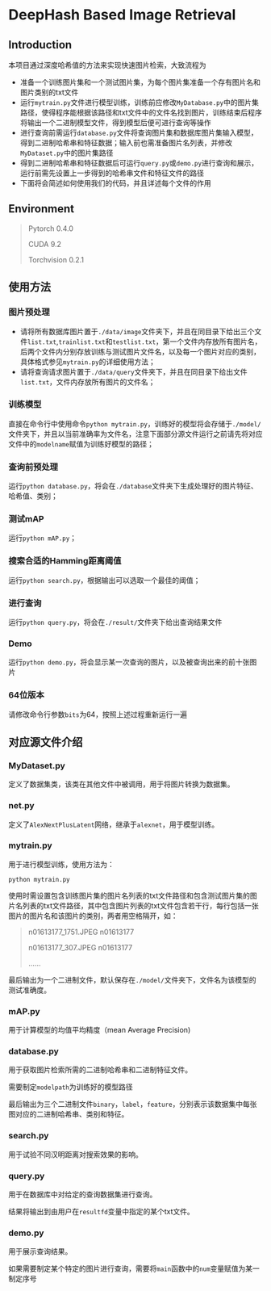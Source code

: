 # DeepHash Based Image Retrieval

## Introduction

本项目通过深度哈希值的方法来实现快速图片检索，大致流程为

- 准备一个训练图片集和一个测试图片集，为每个图片集准备一个存有图片名和图片类别的txt文件
- 运行``mytrain.py``文件进行模型训练，训练前应修改``MyDatabase.py``中的图片集路径，使得程序能根据该路径和txt文件中的文件名找到图片，训练结束后程序将输出一个二进制模型文件，得到模型后便可进行查询等操作
- 进行查询前需运行``database.py``文件将查询图片集和数据库图片集输入模型，得到二进制哈希串和特征数据；输入前也需准备图片名列表，并修改``MyDataset.py``中的图片集路径
- 得到二进制哈希串和特征数据后可运行``query.py``或``demo.py``进行查询和展示，运行前需先设置上一步得到的哈希串文件和特征文件的路径
- 下面将会简述如何使用我们的代码，并且详述每个文件的作用

## Environment

> Pytorch 0.4.0
>
> CUDA 9.2
>
> Torchvision 0.2.1

## 使用方法

### 图片预处理

- 请将所有数据库图片置于`./data/image`文件夹下，并且在同目录下给出三个文件`list.txt`,`trainlist.txt`和`testlist.txt`，第一个文件内存放所有图片名，后两个文件内分别存放训练与测试图片文件名，以及每一个图片对应的类别，具体格式参见`mytrain.py`的详细使用方法；
- 请将查询请求图片置于`./data/query`文件夹下，并且在同目录下给出文件`list.txt`，文件内存放所有图片的文件名；

### 训练模型

直接在命令行中使用命令`python mytrain.py`，训练好的模型将会存储于`./model/`文件夹下，并且以当前准确率为文件名，注意下面部分源文件运行之前请先将对应文件中的`modelname`赋值为训练好模型的路径；

### 查询前预处理

运行`python database.py`，将会在`./database`文件夹下生成处理好的图片特征、哈希值、类别；

### 测试mAP

运行`python mAP.py`；

### 搜索合适的Hamming距离阈值

运行`python search.py`，根据输出可以选取一个最佳的阈值；

### 进行查询

运行`python query.py`，将会在`./result/`文件夹下给出查询结果文件

### Demo

运行`python demo.py`，将会显示某一次查询的图片，以及被查询出来的前十张图片

### 64位版本

请修改命令行参数`bits`为64，按照上述过程重新运行一遍

## 对应源文件介绍

### MyDataset.py

定义了数据集类，该类在其他文件中被调用，用于将图片转换为数据集。

### net.py

定义了``AlexNextPlusLatent``网络，继承于``alexnet``，用于模型训练。

### mytrain.py

用于进行模型训练，使用方法为：

```shell
python mytrain.py
```

使用时需设置包含训练图片集的图片名列表的txt文件路径和包含测试图片集的图片名列表的txt文件路径，其中包含图片列表的txt文件包含若干行，每行包括一张图片的图片名和该图片的类别，两者用空格隔开，如：

> n01613177_1751.JPEG n01613177
>
> n01613177_307.JPEG n01613177
>
> ……

最后输出为一个二进制文件，默认保存在``./model/``文件夹下，文件名为该模型的测试准确度。

### mAP.py

用于计算模型的均值平均精度（mean Average Precision)

### database.py

用于获取图片检索所需的二进制哈希串和二进制特征文件。

需要制定`modelpath`为训练好的模型路径

最后输出为三个二进制文件``binary``，``label``，``feature``，分别表示该数据集中每张图对应的二进制哈希串、类别和特征。

### search.py

用于试验不同汉明距离对搜索效果的影响。

### query.py

用于在数据库中对给定的查询数据集进行查询。

结果将输出到由用户在``resultfd``变量中指定的某个txt文件。

### demo.py

用于展示查询结果。

如果需要制定某个特定的图片进行查询，需要将`main`函数中的`num`变量赋值为某一制定序号